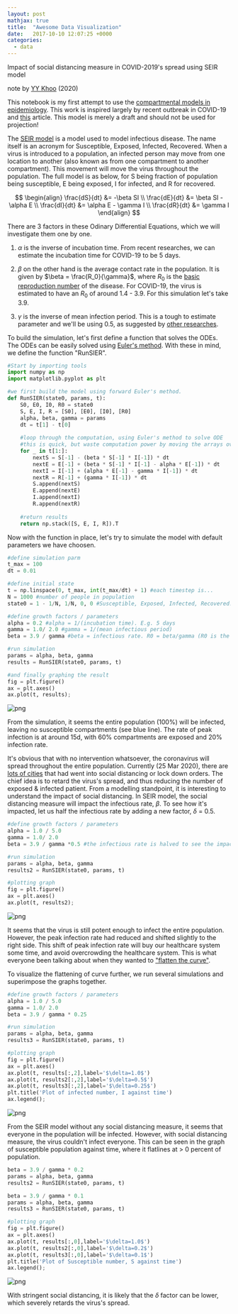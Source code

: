 ```yaml
---
layout: post
mathjax: true
title:  "Awesome Data Visualization"
date:   2017-10-10 12:07:25 +0000
categories:
  - data
---
```


Impact of social distancing measure in COVID-2019's spread using SEIR model

note by [YY Khoo](http://yy-khoo.com/) (2020)

This notebook is my first attempt to use the [compartmental models in epidemiology](https://en.wikipedia.org/wiki/Compartmental_models_in_epidemiology). This work is inspired largely by recent outbreak in COVID-19 and [this](https://towardsdatascience.com/social-distancing-to-slow-the-coronavirus-768292f04296) article. This model is merely a draft and should not be used for projection!

The [SEIR model](https://idmod.org/docs/malaria/model-seir.html) is a model used to model infectious disease. The name itself is an acronym for Susceptible, Exposed, Infected, Recovered. When a virus is introduced to a population, an infected person may move from one location to another (also known as from one compartment to another compartment). This movement will move the virus throughout the population. The full model is as below, for S being fraction of population being susceptible, E being exposed, I for infected, and R for recovered.

$$
\begin{align}
\frac{dS}{dt} &= -\beta SI \\
\frac{dE}{dt} &= \beta SI - \alpha E \\
\frac{dI}{dt} &= \alpha E - \gamma I \\
\frac{dR}{dt} &= \gamma I
\end{align}
$$

There are 3 factors in these Odinary Differential Equations, which we will investigate them one by one. 

1. $\alpha$ is the inverse of incubation time. From recent researches, we can estimate the incubation time for COVID-19 to be 5 days. 

2. $\beta$ on the other hand is the average contact rate in the population. It is given by $\beta = \frac{R_0}{\gamma}$, where $R_0$ is the [basic reproduction number](https://en.wikipedia.org/wiki/Basic_reproduction_number) of the disease. For COVID-19, the virus is estimated to have an $R_0$ of around 1.4 - 3.9. For this simulation let's take 3.9.

3. $\gamma$ is the inverse of mean infection period. This is a tough to estimate parameter and we'll be using 0.5, as suggested by [other researches](https://arxiv.org/pdf/2002.06563.pdf).

To build the simulation, let's first define a function that solves the ODEs. The ODEs can be easily solved using [Euler's method](https://en.wikipedia.org/wiki/Euler_method). With these in mind, we define the function "RunSIER".



```python
#Start by importing tools
import numpy as np
import matplotlib.pyplot as plt
```


```python
#we first build the model using forward Euler's method.
def RunSIER(state0, params, t):
    S0, E0, I0, R0 = state0
    S, E, I, R = [S0], [E0], [I0], [R0]
    alpha, beta, gamma = params
    dt = t[1] - t[0]
    
    #loop through the computation, using Euler's method to solve ODE
    #this is quick, but waste computation power by moving the arrays over & over again
    for _ in t[1:]:
        nextS = S[-1] - (beta * S[-1] * I[-1]) * dt
        nextE = E[-1] + (beta * S[-1] * I[-1] - alpha * E[-1]) * dt
        nextI = I[-1] + (alpha * E[-1] - gamma * I[-1]) * dt
        nextR = R[-1] + (gamma * I[-1]) * dt
        S.append(nextS)
        E.append(nextE)
        I.append(nextI)
        R.append(nextR)
        
    #return results
    return np.stack([S, E, I, R]).T
```

Now with the function in place, let's try to simulate the model with default parameters we have choosen.


```python
#define simulation parm
t_max = 100
dt = 0.01

#define initial state
t = np.linspace(0, t_max, int(t_max/dt) + 1) #each timestep is...
N = 1000 #number of people in population
state0 = 1 - 1/N, 1/N, 0, 0 #Susceptible, Exposed, Infected, Recovered. Initially, 1 exposed, others susceptible, no recoveries. Normalized

#define growth factors / parameters
alpha = 0.2 #alpha = 1/(incubation time). E.g. 5 days
gamma = 1.0/ 2.0 #gamma = 1/(mean infectious period)
beta = 3.9 / gamma #beta = infectious rate. R0 = beta/gamma (R0 is the "basic reproduction number"). Assume R0 = 3.9; 

#run simulation
params = alpha, beta, gamma
results = RunSIER(state0, params, t)

#and finally graphing the result
fig = plt.figure()
ax = plt.axes()
ax.plot(t, results);
```


![png](output_5_0.png)


From the simulation, it seems the entire population (100%) will be infected, leaving no susceptible compartments (see blue line). The rate of peak infection is at around 15d, with 60% compartments are exposed and 20% infection rate. 

It's obvious that with no intervention whatsoever, the coronavirus will spread throughout the entire population. Currently (25 Mar 2020), there are [lots of cities](https://www.businessinsider.my/countries-on-lockdown-coronavirus-italy-2020-3?r=US&IR=T) that had went into social distancing or lock down orders. The chief idea is to retard the virus's spread, and thus reducing the number of exposed & infected patient. From a modelling standpoint, it is interesting to understand the impact of social distancing. In SEIR model, the social distancing measure will impact the infectious rate, $\beta$. To see how it's impacted, let us half the infectious rate by adding a new factor, $\delta$ = 0.5.


```python
#define growth factors / parameters
alpha = 1.0 / 5.0
gamma = 1.0/ 2.0 
beta = 3.9 / gamma *0.5 #the infectious rate is halved to see the impact of social distancing

#run simulation
params = alpha, beta, gamma
results2 = RunSIER(state0, params, t)

#plotting graph
fig = plt.figure()
ax = plt.axes()
ax.plot(t, results2);
```


![png](output_7_0.png)


It seems that the virus is still potent enough to infect the entire population. However, the peak infection rate had reduced and shifted slightly to the right side. This shift of peak infection rate will buy our healthcare system some time, and avoid overcrowding the healthcare system. This is what everyone been talking about when they wanted to ["flatten the curve"](https://www.npr.org/sections/coronavirus-live-updates/2020/03/26/822130807/-glimmer-of-hope-when-can-we-say-social-distancing-is-working). 

To visualize the flattening of curve further, we run several simulations and superimpose the graphs together.


```python
#define growth factors / parameters
alpha = 1.0 / 5.0
gamma = 1.0/ 2.0
beta = 3.9 / gamma * 0.25

#run simulation
params = alpha, beta, gamma
results3 = RunSIER(state0, params, t)

#plotting graph
fig = plt.figure()
ax = plt.axes()
ax.plot(t, results[:,2],label='$\delta=1.0$')
ax.plot(t, results2[:,2],label='$\delta=0.5$')
ax.plot(t, results3[:,2],label='$\delta=0.25$')
plt.title('Plot of infected number, I against time')
ax.legend();

```


![png](output_9_0.png)


From the SEIR model without any social distancing measure, it seems that everyone in the population will be infected. However, with social distancing measure, the virus couldn't infect everyone. This can be seen in the graph of susceptible population against time, where it flatlines at > 0 percent of population.


```python
beta = 3.9 / gamma * 0.2
params = alpha, beta, gamma
results2 = RunSIER(state0, params, t)

beta = 3.9 / gamma * 0.1
params = alpha, beta, gamma
results3 = RunSIER(state0, params, t)

#plotting graph
fig = plt.figure()
ax = plt.axes()
ax.plot(t, results[:,0],label='$\delta=1.0$')
ax.plot(t, results2[:,0],label='$\delta=0.2$')
ax.plot(t, results3[:,0],label='$\delta=0.1$')
plt.title('Plot of Susceptible number, S against time')
ax.legend();
```


![png](output_11_0.png)


With stringent social distancing, it is likely that the $\delta$ factor can be lower, which severely retards the virus's spread. 


```python

```

